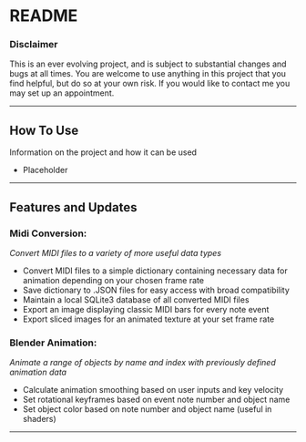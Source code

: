 # README

### Disclaimer
This is an ever evolving project, and is subject to substantial changes and bugs at all times. 
You are welcome to use anything in this project that you find helpful, but do so at your own risk.
If you would like to contact me you may set up an appointment.

---

## How To Use 

Information on the project and how it can be used
 
 - Placeholder 

---

## Features and Updates

### Midi Conversion:
 
*Convert MIDI files to a variety of more useful data types*
 - Convert MIDI files to a simple dictionary containing necessary data for animation depending on your chosen frame rate
 - Save dictionary to .JSON files for easy access with broad compatibility
 - Maintain a local SQLite3 database of all converted MIDI files
 - Export an image displaying classic MIDI bars for every note event
 - Export sliced images for an animated texture at your set frame rate 
 
 ### Blender Animation: 

*Animate a range of objects by name and index with previously defined animation data* 
  - Calculate animation smoothing based on user inputs and key velocity
  - Set rotational keyframes based on event note number and object name
  - Set object color based on note number and object name (useful in shaders)
  
  
---
